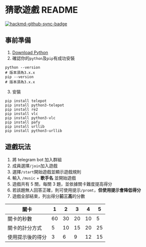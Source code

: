 # 猜歌遊戲 README

[![hackmd-github-sync-badge](https://hackmd.io/ktRec9XuQniTA3w9MsG5xw/badge)](https://hackmd.io/ktRec9XuQniTA3w9MsG5xw)


## 事前準備
1. [Download Python](https://www.python.org/downloads/)
2. 確認你的`python`及`pip`有成功安裝
```shell=
python --version
# 版本須為3.x.x
pip --version
# 版本須為3.x.x
```
3. 安裝
```shell=
pip install telepot
pip install python3-telepot
pip install re2
pip install vlc
pip install python3-vlc
pip install pafy
pip install urllib
pip install python3-urllib
```

## 遊戲玩法
1. 將 telegram bot 加入群組
2. 成員選擇`/join`加入遊戲
3. 選擇`/start`開始遊戲並顯示遊戲規則
4. 輸入 `/music` + **歌手名** 並開始遊戲
5. 遊戲共有 5 關，每關 3 題，並依據關卡難度提高得分
6. 若該題無人回答正確，則可使用提示`/promt`，**但使用提示會降低得分**
7. 遊戲全部結束，列出得分**前三高**的分數

|關卡| 1| 2| 3| 4|5|
| -------- | -------- | -------- |--------|---------|-------|
| 關卡的秒數 | 60 | 30 |   20 |  10 | 5|
| 關卡的計分方式  | 5 | 10 |  15|   20|  25|
| 使用提示後的得分 |  3 |  6 |  9| 12 |15| 